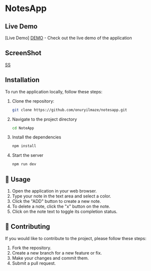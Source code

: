 #  NotesApp

##  Live Demo

[Live Demo] [DEMO](https://nejinotes.netlify.app) - Check out the live demo of the application 

##  ScreenShot
[SS](/src/assets/screen-shot.png)

##  Installation

To run the application locally, follow these steps:

1. Clone the repository:
   ```bash
   git clone https://github.com/onuryilmaze/notesapp.git
   ```
2. Navigate to the project directory
   ```bash
   cd NoteApp
   ```
3. Install the dependencies
   ```bash
   npm install
   ```
4. Start the server
   ```bash
   npm run dev
   ```

## 📖 Usage
1. Open the application in your web browser.
2. Type your note in the text area and select a color.
3. Click the "ADD" button to create a new note.
4. To delete a note, click the "x" button on the note.
5. Click on the note text to toggle its completion status.

## 🤝 Contributing
If you would like to contribute to the project, please follow these steps:

1. Fork the repository.
2. Create a new branch for a new feature or fix.
3. Make your changes and commit them.
4. Submit a pull request.